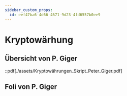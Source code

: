 ```yaml
---
sidebar_custom_props:
  id: eef47ba6-4d66-4671-9d23-4fd6557b0ee9
---
```


# Kryptowärhung

## Übersicht von P. Giger

::pdf[./assets/Kryptowährungen_Skript_Peter_Giger.pdf]

## Foli von P. Giger
